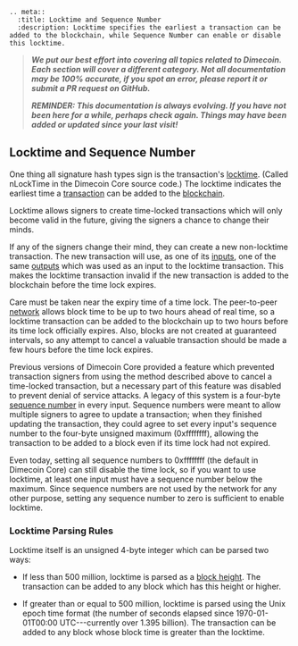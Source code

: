 ```{eval-rst}
.. meta::
  :title: Locktime and Sequence Number
  :description: Locktime specifies the earliest a transaction can be added to the blockchain, while Sequence Number can enable or disable this locktime.
```

> ***We put our best effort into covering all topics related to Dimecoin. Each section will cover a different category. Not all documentation may be 100% accurate, if you spot an error, please report it or submit a PR request on GitHub.***
>
> ***REMINDER: This documentation is always evolving. If you have not been here for a while, perhaps check again. Things may have been added or updated since your last visit!***

## Locktime and Sequence Number

One thing all signature hash types sign is the transaction's [locktime](../reference/glossary.md#locktime). (Called nLockTime in the Dimecoin Core source code.) The locktime indicates the earliest time a [transaction](../reference/glossary.md#transaction) can be added to the [blockchain](../reference/glossary.md#blockchain).

Locktime allows signers to create time-locked transactions which will only become valid in the future, giving the signers a chance to change their minds.

If any of the signers change their mind, they can create a new non-locktime transaction. The new transaction will use, as one of its [inputs](../reference/glossary.md#input), one of the same [outputs](../reference/glossary.md#output) which was used as an input to the locktime transaction. This makes the locktime transaction invalid if the new transaction is added to the blockchain before the time lock expires.

Care must be taken near the expiry time of a time lock. The peer-to-peer [network](../reference/glossary.md#network) allows block time to be up to two hours ahead of real time, so a locktime transaction can be added to the blockchain up to two hours before its time lock officially expires. Also, blocks are not created at guaranteed intervals, so any attempt to cancel a valuable transaction should be made a few hours before the time lock expires.

Previous versions of Dimecoin Core provided a feature which prevented transaction signers from using the method described above to cancel a time-locked transaction, but a necessary part of this feature was disabled to prevent denial of service attacks. A legacy of this system is a four-byte [sequence number](../reference/glossary.md#sequence-number) in every input. Sequence numbers were meant to allow multiple signers to agree to update a transaction; when they finished updating the transaction, they could agree to set every input's sequence number to the four-byte unsigned maximum (0xffffffff), allowing the transaction to be added to a block even if its time lock had not expired.

Even today, setting all sequence numbers to 0xffffffff (the default in Dimecoin Core) can still disable the time lock, so if you want to use locktime, at least one input must have a sequence number below the maximum. Since sequence numbers are not used by the network for any other purpose, setting any sequence number to zero is sufficient to enable locktime.

### Locktime Parsing Rules

<span id="locktime_parsing_rules">Locktime itself is an unsigned 4-byte integer which can be parsed two ways:</span>

* If less than 500 million, locktime is parsed as a [block height](../reference/glossary.md#block-height). The transaction can be added to any block which has this height or higher.

* If greater than or equal to 500 million, locktime is parsed using the Unix epoch time format (the number of seconds elapsed since 1970-01-01T00:00 UTC---currently over 1.395 billion). The transaction can be added to any block whose block time is greater than the locktime.
